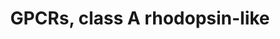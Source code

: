 ---
annotations:
- type: Pathway Ontology
  value: signaling pathway
authors:
- MaintBot
- AlexanderPico
- Eweitz
description: ''
last-edited: 2021-05-21
organisms:
- Canis familiaris
redirect_from:
- /index.php/Pathway:WP1188
- /instance/WP1188
schema-jsonld:
- '@context': https://schema.org/
  '@id': https://wikipathways.github.io/pathways/WP1188.html
  '@type': Dataset
  creator:
    '@type': Organization
    name: WikiPathways
  description: ''
  keywords:
  - OR10J1
  - DRD2
  - GPR6
  - HTR6
  - OR3A3
  - CYSLTR1
  - OR1D2
  - BRS3
  - CXCR4
  - HRH3
  - SUCNR1
  - GPR22
  - OPN1MW
  - PTGIR
  - OR7A10
  - AVPR2
  - NMBR
  - ADRA2B
  - ADRB3
  - OR3A1
  - GPR77
  - AGTR1
  - cOR8D6
  - NPY1R
  - ADRA2A
  - OR10A5
  - MC2R
  - F2RL2
  - GPR81
  - GPR34
  - MC4R
  - NMUR2
  - LPAR4
  - MTNR1B
  - GPR39
  - ADRA1D
  - Prostaglandin
  - OR2B6
  - GPR32
  - Rgr
  - OR1D4
  - OPN3
  - CCBP2
  - NPY5R
  - CHRM3
  - ADORA3
  - DRD5
  - LOC484873
  - EDNRA
  - HTR1B
  - GPR19
  - MLNR
  - CCKAR
  - BDKRB2
  - cOR2T23
  - HTR4
  - HTR1A
  - CCRL1
  - PTGER3
  - SSTR1
  - FPR2
  - HTR2A
  - ADRA1B
  - CXCR3
  - P2RY13
  - ADORA2B
  - GPR31
  - GPR83
  - OR7C1
  - OR1G1
  - GPR52
  - HTR2C
  - OR11A1
  - OPRL1
  - MC5R
  - OR2H2
  - HRH1
  - Bradykinin
  - PTGER4
  - ADRB1
  - CCR6
  - F2RL3
  - TRHR
  - CCKBR
  - LOC611352
  - OR12D3
  - OPRM1
  - GPR87
  - XCR1
  - P2RY6
  - P2RY5
  - P2RY2
  - GPR63
  - OR2S2
  - BDKRB1
  - GALR2
  - LOC484871
  - LOC491573
  - FSHR
  - HTR7
  - IL8RB
  - LOC482725
  - TBXA2R
  - OR04A12
  - AVPR1B
  - CCR4
  - OR2D2
  - MTNR1A
  - GPR161
  - MCHR1
  - CHRM4
  - HCRTR2
  - C3AR1
  - HTR1E
  - F2RL1
  - GPR42
  - OPRK1
  - OR3A4
  - CCR7
  - P2RY1
  - GPR174
  - NPY2R
  - LOC489317
  - Angiotensin II
  - LTB4R
  - GPR173
  - FFAR1
  - PTGER1
  - LPAR5
  - PTGER2
  - OXTR
  - OR2A4
  - GPR109B
  - HCRTR1
  - AGTR2
  - OPN1SW
  - CX3CR1
  - F2R
  - GPR50
  - SSTR5
  - P2RY14
  - OPRD1
  - OR2J3
  - LOC491216
  - CMKLR1
  - LOC483541
  - OR2F2
  - GHSR
  - Histamine
  - PTGDR
  - CHRM5
  - Dopamine
  - GPR44
  - OR2J1
  - Q9UDD9
  - NPY6R
  - GPR68
  - MC1R
  - LOC485348
  - GPR21
  - OR2B3
  - NTSR2
  - CCR8
  - GPR1
  - P2RY11
  - PPYR1
  - GPR18
  - CCR10
  - Serotonin
  - GPER
  - CHRM1
  - OR2J2
  - CYSLTR2
  - NMUR1
  - PTAFR
  - FFAR2
  - IL8RA
  - ADRB2
  - NPFFR1
  - CXCR7
  - CXCR5
  - GPR74
  - OR10H3
  - FPRL2
  - OR5I1
  - GPR171
  - ADRA2C
  - OR10H1
  - GPR75
  - CCR9
  - P2RY10
  - SSTR2
  - GPR15
  - DRD4
  - GALR1
  - OR2W1
  - OPN4
  - OR1Q1
  - CCR1
  - PRLHR
  - OR1C1
  - GPR17
  - CCRL2
  - OR2B2
  - ADORA2A
  - SSTR3
  - RHO
  - GPR35
  - GALR3
  - PTGFR
  - GPR65
  - MAS1
  - HTR2B
  - ADORA1
  - CCR5
  - LOC607285
  - OR1A1
  - OR2F1
  - RRH
  - CCR3
  - LHCGR
  - AVPR1A
  - GPR45
  - ADRA1A
  - OR5V1
  - CNR1
  - DRD1
  - EDNRB
  - OR2N1P
  - GPR27
  - FPR1
  - P2RY4
  - OR7A5
  - NTSR1
  - GPR20
  - DTMT
  - OR1A2
  - MC3R
  - OR2H1
  - MAS1L
  - GRPR
  - GPR25
  - GPR85
  - GPR3
  - APLNR
  - cOR2C1
  - CCR2
  - OPN1LW
  - DRD3
  - FFAR3
  - GPR37
  - OR28A08
  - GPR4
  - OR2AG1
  - SSTR4
  - HTR5A
  - HTR1F
  - P2RY12
  - OR10H2
  - HRH2
  - GPR8
  - OR1F1
  - GPR12
  - HTR1D
  - NPBWR1
  - OR10A04
  - CHRM2
  - CNR2
  license: CC0
  name: GPCRs, class A rhodopsin-like
seo: CreativeWork
title: GPCRs, class A rhodopsin-like
wpid: WP1188
---